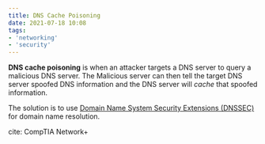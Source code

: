 ```yaml
---
title: DNS Cache Poisoning
date: 2021-07-18 10:08
tags: 
- 'networking'
- 'security'
---
```


**DNS cache poisoning** is when an attacker targets a DNS server to query a
malicious DNS server. The Malicious server can then tell the target DNS server
spoofed DNS information and the DNS server will _cache_ that spoofed
information.

The solution is to use 
[Domain Name System Security Extensions (DNSSEC)](20201202154313-dns-security-extensions.md) 
for domain name resolution.

cite: CompTIA Network+
